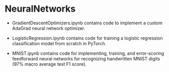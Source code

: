 # NeuralNetworks

- GradientDescentOptimizers.ipynb contains code to implement a custom AdaGrad neural network optimizer.

- LogisticRegression.ipynb contains code for training a logistic regression classification model from scratch in PyTorch.

- MNIST.ipynb contains code for implementing, training, and error-scoring feedforward neural networks for recognizing handwritten MNIST digits (97% macro average test F1 score).
